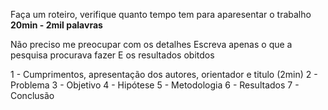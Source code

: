 Faça um roteiro, verifique quanto tempo tem para aparesentar o trabalho
**20min - 2mil palavras**

Não preciso me preocupar com os detalhes
Escreva apenas o que a pesquisa procurava fazer
E os resultados obitdos


1 - Cumprimentos, apresentação dos autores, orientador e titulo (2min)
2 - Problema
3 - Objetivo
4 - Hipótese
5 - Metodologia
6 - Resultados
7 - Conclusão